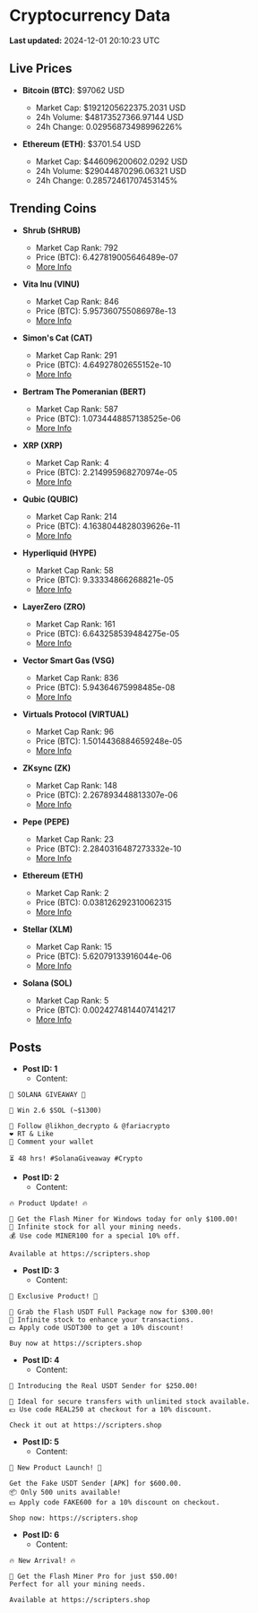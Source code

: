 # Cryptocurrency Data

**Last updated:** 2024-12-01 20:10:23 UTC

## Live Prices
- **Bitcoin (BTC)**: $97062 USD
  - Market Cap: $1921205622375.2031 USD
  - 24h Volume: $48173527366.97144 USD
  - 24h Change: 0.02956873498996226%

- **Ethereum (ETH)**: $3701.54 USD
  - Market Cap: $446096200602.0292 USD
  - 24h Volume: $29044870296.06321 USD
  - 24h Change: 0.28572461707453145%

## Trending Coins
- **Shrub (SHRUB)**
  - Market Cap Rank: 792
  - Price (BTC): 6.427819005646489e-07
  - [More Info](https://www.coingecko.com/en/coins/shrub)

- **Vita Inu (VINU)**
  - Market Cap Rank: 846
  - Price (BTC): 5.957360755086978e-13
  - [More Info](https://www.coingecko.com/en/coins/vita-inu)

- **Simon's Cat (CAT)**
  - Market Cap Rank: 291
  - Price (BTC): 4.64927802655152e-10
  - [More Info](https://www.coingecko.com/en/coins/simons-cat)

- **Bertram The Pomeranian (BERT)**
  - Market Cap Rank: 587
  - Price (BTC): 1.0734448857138525e-06
  - [More Info](https://www.coingecko.com/en/coins/bertram-the-pomeranian)

- **XRP (XRP)**
  - Market Cap Rank: 4
  - Price (BTC): 2.214995968270974e-05
  - [More Info](https://www.coingecko.com/en/coins/xrp)

- **Qubic (QUBIC)**
  - Market Cap Rank: 214
  - Price (BTC): 4.1638044828039626e-11
  - [More Info](https://www.coingecko.com/en/coins/qubic)

- **Hyperliquid (HYPE)**
  - Market Cap Rank: 58
  - Price (BTC): 9.33334866268821e-05
  - [More Info](https://www.coingecko.com/en/coins/hyperliquid)

- **LayerZero (ZRO)**
  - Market Cap Rank: 161
  - Price (BTC): 6.643258539484275e-05
  - [More Info](https://www.coingecko.com/en/coins/layerzero)

- **Vector Smart Gas (VSG)**
  - Market Cap Rank: 836
  - Price (BTC): 5.94364675998485e-08
  - [More Info](https://www.coingecko.com/en/coins/vector-smart-gas)

- **Virtuals Protocol (VIRTUAL)**
  - Market Cap Rank: 96
  - Price (BTC): 1.5014436884659248e-05
  - [More Info](https://www.coingecko.com/en/coins/virtual-protocol)

- **ZKsync (ZK)**
  - Market Cap Rank: 148
  - Price (BTC): 2.267893448813307e-06
  - [More Info](https://www.coingecko.com/en/coins/zksync)

- **Pepe (PEPE)**
  - Market Cap Rank: 23
  - Price (BTC): 2.2840316487273332e-10
  - [More Info](https://www.coingecko.com/en/coins/pepe)

- **Ethereum (ETH)**
  - Market Cap Rank: 2
  - Price (BTC): 0.038126292310062315
  - [More Info](https://www.coingecko.com/en/coins/ethereum)

- **Stellar (XLM)**
  - Market Cap Rank: 15
  - Price (BTC): 5.62079133916044e-06
  - [More Info](https://www.coingecko.com/en/coins/stellar)

- **Solana (SOL)**
  - Market Cap Rank: 5
  - Price (BTC): 0.0024274814407414217
  - [More Info](https://www.coingecko.com/en/coins/solana)

## Posts
- **Post ID: 1**
  - Content:
```
🚀 SOLANA GIVEAWAY 🚀

🎁 Win 2.6 $SOL (~$1300)

🤝 Follow @likhon_decrypto & @fariacrypto
❤️ RT & Like
💬 Comment your wallet

⏳ 48 hrs! #SolanaGiveaway #Crypto
```

- **Post ID: 2**
  - Content:
```
🔥 Product Update! 🔥

🚀 Get the Flash Miner for Windows today for only $100.00!
🔋 Infinite stock for all your mining needs.
💰 Use code MINER100 for a special 10% off.

Available at https://scripters.shop
```

- **Post ID: 3**
  - Content:
```
🎁 Exclusive Product! 🎁

💸 Grab the Flash USDT Full Package now for $300.00!
🎉 Infinite stock to enhance your transactions.
💵 Apply code USDT300 to get a 10% discount!

Buy now at https://scripters.shop
```

- **Post ID: 4**
  - Content:
```
💎 Introducing the Real USDT Sender for $250.00!

💼 Ideal for secure transfers with unlimited stock available.
💵 Use code REAL250 at checkout for a 10% discount.

Check it out at https://scripters.shop
```

- **Post ID: 5**
  - Content:
```
🚀 New Product Launch! 🚀

Get the Fake USDT Sender [APK] for $600.00.
📦 Only 500 units available!
💵 Apply code FAKE600 for a 10% discount on checkout.

Shop now: https://scripters.shop
```

- **Post ID: 6**
  - Content:
```
🔥 New Arrival! 🔥

💸 Get the Flash Miner Pro for just $50.00!
Perfect for all your mining needs.

Available at https://scripters.shop
```

